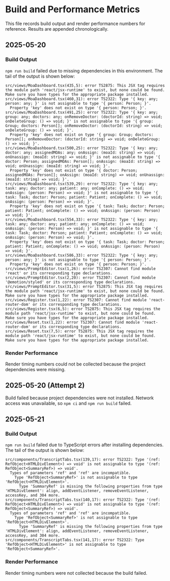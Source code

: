# Build and Performance Metrics

This file records build output and render performance numbers for reference. Results are appended chronologically.

## 2025-05-20

### Build Output

`npm run build` failed due to missing dependencies in this environment. The tail of the output is shown below:

```
src/views/MoaDashboard.tsx(435,5): error TS2875: This JSX tag requires the module path 'react/jsx-runtime' to exist, but none could be found. Make sure you have types for the appropriate package installed.
src/views/MoaDashboard.tsx(460,31): error TS2322: Type '{ key: any; person: any; }' is not assignable to type '{ person: Person; }'.
  Property 'key' does not exist on type '{ person: Person; }'.
src/views/MoaDashboard.tsx(491,25): error TS2322: Type '{ key: any; group: any; doctors: any; onRemoveDoctor: (doctorId: string) => void; onDeleteGroup: () => void; }' is not assignable to type '{ group: Group; doctors: Person[]; onRemoveDoctor: (doctorId: string) => void; onDeleteGroup: () => void; }'.
  Property 'key' does not exist on type '{ group: Group; doctors: Person[]; onRemoveDoctor: (doctorId: string) => void; onDeleteGroup: () => void; }'.
src/views/MoaDashboard.tsx(500,25): error TS2322: Type '{ key: any; doctor: any; assignedMOAs: any; onAssign: (moaId: string) => void; onUnassign: (moaId: string) => void; }' is not assignable to type '{ doctor: Person; assignedMOAs: Person[]; onAssign: (moaId: string) => void; onUnassign: (moaId: string) => void; }'.
  Property 'key' does not exist on type '{ doctor: Person; assignedMOAs: Person[]; onAssign: (moaId: string) => void; onUnassign: (moaId: string) => void; }'.
src/views/MoaDashboard.tsx(539,29): error TS2322: Type '{ key: any; task: any; doctor: any; patient: any; onComplete: () => void; onAssign: (person: Person) => void; }' is not assignable to type '{ task: Task; doctor: Person; patient: Patient; onComplete: () => void; onAssign: (person: Person) => void; }'.
  Property 'key' does not exist on type '{ task: Task; doctor: Person; patient: Patient; onComplete: () => void; onAssign: (person: Person) => void; }'.
src/views/MoaDashboard.tsx(554,33): error TS2322: Type '{ key: any; task: any; doctor: any; patient: any; onComplete: () => void; onAssign: (person: Person) => void; }' is not assignable to type '{ task: Task; doctor: Person; patient: Patient; onComplete: () => void; onAssign: (person: Person) => void; }'.
  Property 'key' does not exist on type '{ task: Task; doctor: Person; patient: Patient; onComplete: () => void; onAssign: (person: Person) => void; }'.
src/views/MoaDashboard.tsx(586,33): error TS2322: Type '{ key: any; person: any; }' is not assignable to type '{ person: Person; }'.
  Property 'key' does not exist on type '{ person: Person; }'.
src/views/PromptEditor.tsx(1,26): error TS2307: Cannot find module 'react' or its corresponding type declarations.
src/views/PromptEditor.tsx(2,20): error TS2307: Cannot find module '@emotion/styled' or its corresponding type declarations.
src/views/PromptEditor.tsx(31,5): error TS2875: This JSX tag requires the module path 'react/jsx-runtime' to exist, but none could be found. Make sure you have types for the appropriate package installed.
src/views/Register.tsx(1,22): error TS2307: Cannot find module 'react-router-dom' or its corresponding type declarations.
src/views/Register.tsx(6,5): error TS2875: This JSX tag requires the module path 'react/jsx-runtime' to exist, but none could be found. Make sure you have types for the appropriate package installed.
src/views/Reset.tsx(1,22): error TS2307: Cannot find module 'react-router-dom' or its corresponding type declarations.
src/views/Reset.tsx(7,5): error TS2875: This JSX tag requires the module path 'react/jsx-runtime' to exist, but none could be found. Make sure you have types for the appropriate package installed.
```

### Render Performance

Render timing numbers could not be collected because the project dependencies were missing.

## 2025-05-20 (Attempt 2)

Build failed because project dependencies were not installed. Network access was unavailable, so `npm ci` and `npm run build` failed.



## 2025-05-21

### Build Output

`npm run build` failed due to TypeScript errors after installing dependencies. The tail of the output is shown below:

```
src/components/TranscriptTabs.tsx(139,17): error TS2322: Type '(ref: RefObject<HTMLDivElement>) => void' is not assignable to type '(ref: RefObject<SummaryRef>) => void'.
  Types of parameters 'ref' and 'ref' are incompatible.
    Type 'RefObject<SummaryRef>' is not assignable to type 'RefObject<HTMLDivElement>'.
      Type 'SummaryRef' is missing the following properties from type 'HTMLDivElement': align, addEventListener, removeEventListener, accessKey, and 304 more.
src/components/TranscriptTabs.tsx(140,17): error TS2322: Type '(ref: RefObject<HTMLDivElement>) => void' is not assignable to type '(ref: RefObject<SummaryRef>) => void'.
  Types of parameters 'ref' and 'ref' are incompatible.
    Type 'RefObject<SummaryRef>' is not assignable to type 'RefObject<HTMLDivElement>'.
      Type 'SummaryRef' is missing the following properties from type 'HTMLDivElement': align, addEventListener, removeEventListener, accessKey, and 304 more.
src/components/TranscriptTabs.tsx(141,17): error TS2322: Type 'RefObject<HTMLDivElement>' is not assignable to type 'RefObject<SummaryRef>'.
```

### Render Performance

Render timing numbers were not collected because the build failed.
